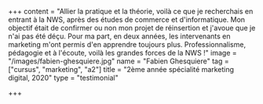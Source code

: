 +++
content = "Allier la pratique et la théorie, voilà ce que je recherchais en entrant à la NWS, après des études de commerce et d'informatique. Mon objectif était de confirmer ou non mon projet de réinsertion et j'avoue que je n'ai pas été déçu. Pour ma part, en deux années, les intervenants en marketing m'ont permis d'en apprendre toujours plus. Professionnalisme, pédagogie et à l'écoute, voilà les grandes forces de la NWS !"
image = "/images/fabien-ghesquiere.jpg"
name = "Fabien Ghesquiere"
tag = ["cursus", "marketing", "a2"]
title = "2ème année spécialité marketing digital, 2020"
type = "testimonial"

+++
